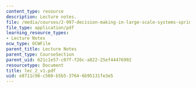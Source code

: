 ```yaml
---
content_type: resource
description: Lecture notes.
file: /media/courses/2-997-decision-making-in-large-scale-systems-spring-2004/e8711c96c560b5b537646b95131fe3e5_lec_2_v1.pdf
file_type: application/pdf
learning_resource_types:
- Lecture Notes
ocw_type: OCWFile
parent_title: Lecture Notes
parent_type: CourseSection
parent_uid: 621c1e57-c07f-f26c-a822-25ef44476992
resourcetype: Document
title: lec_2_v1.pdf
uid: e8711c96-c560-b5b5-3764-6b95131fe3e5
---
```

